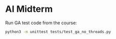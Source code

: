 # AI Midterm

Run GA test code from the course:

```bash
python3 -m unittest tests/test_ga_no_threads.py
```
